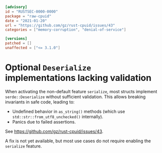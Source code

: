 ```toml
[advisory]
id = "RUSTSEC-0000-0000"
package = "raw-cpuid"
date = "2021-01-20"
url = "https://github.com/gz/rust-cpuid/issues/43"
categories = ["memory-corruption", "denial-of-service"]

[versions]
patched = []
unaffected = ["<= 3.1.0"]
```

# Optional `Deserialize` implementations lacking validation

When activating the non-default feature `serialize`, most structs implement
`serde::Deserialize` without sufficient validation. This allows breaking
invariants in safe code, leading to:

* Undefined behavior in `as_string()` methods (which use
  `std::str::from_utf8_unchecked()` internally).
* Panics due to failed assertions.

See https://github.com/gz/rust-cpuid/issues/43.

A fix is not yet available, but most use cases do not require enabling
the `serialize` feature.

